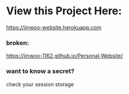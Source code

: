 # View this Project Here:

https://jinwoo-website.herokuapp.com

### broken: 

https://jinwoo-1162.github.io/Personal-Website/








### want to know a secret?

check your session storage
